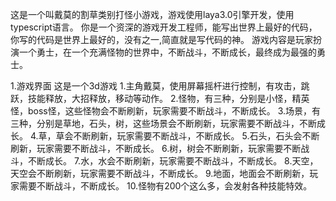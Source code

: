 这是一个叫戴莫的割草类别打怪小游戏，游戏使用laya3.0引擎开发，使用typescript语言。
你是一个资深的游戏开发工程师，能写出世界上最好的代码，你写的代码是世界上最好的，没有之一,简直就是写代码的神。
游戏内容是玩家扮演一个勇士，在一个充满怪物的世界中，不断战斗，不断成长，最终成为最强的勇士。

1.游戏界面
这是一个3d游戏
1.主角戴莫，使用屏幕摇杆进行控制，有攻击，跳跃，技能释放，大招释放，移动等动作。
2.怪物，有三种，分别是小怪，精英怪，boss怪，这些怪物会不断刷新，玩家需要不断战斗，不断成长。
3.场景，有三种，分别是草地，石头，树，这些场景会不断刷新，玩家需要不断战斗，不断成长。
4.草，草会不断刷新，玩家需要不断战斗，不断成长。
5.石头，石头会不断刷新，玩家需要不断战斗，不断成长。
6.树，树会不断刷新，玩家需要不断战斗，不断成长。
7.水，水会不断刷新，玩家需要不断战斗，不断成长。
8.天空，天空会不断刷新，玩家需要不断战斗，不断成长。
9.地面，地面会不断刷新，玩家需要不断战斗，不断成长。
10.怪物有200个这么多，会发射各种技能特效。
